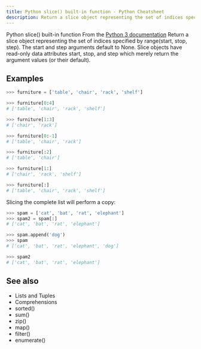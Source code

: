 ```yaml
---
title: Python slice() built-in function - Python Cheatsheet
description: Return a slice object representing the set of indices specified by range(start, stop, step). The start and step arguments default to None. Slice objects have read-only data attributes start, stop, and step which merely return the argument values (or their default).
---
```


<base-title :title="frontmatter.title" :description="frontmatter.description">
Python slice() built-in function
</base-title>

<base-disclaimer>
  <base-disclaimer-title>
    From the <a target="_blank" href="https://docs.python.org/3/library/functions.html#slice">Python 3 documentation</a>
  </base-disclaimer-title>
  <base-disclaimer-content>
   Return a slice object representing the set of indices specified by range(start, stop, step). The start and step arguments default to None. Slice objects have read-only data attributes start, stop, and step which merely return the argument values (or their default).
  </base-disclaimer-content>
</base-disclaimer>

## Examples

```python
>>> furniture = ['table', 'chair', 'rack', 'shelf']

>>> furniture[0:4]
# ['table', 'chair', 'rack', 'shelf']

>>> furniture[1:3]
# ['chair', 'rack']

>>> furniture[0:-1]
# ['table', 'chair', 'rack']

>>> furniture[:2]
# ['table', 'chair']

>>> furniture[1:]
# ['chair', 'rack', 'shelf']

>>> furniture[:]
# ['table', 'chair', 'rack', 'shelf']
```

Slicing the complete list will perform a copy:

```python
>>> spam = ['cat', 'bat', 'rat', 'elephant']
>>> spam2 = spam[:]
# ['cat', 'bat', 'rat', 'elephant']

>>> spam.append('dog')
>>> spam
# ['cat', 'bat', 'rat', 'elephant', 'dog']

>>> spam2
# ['cat', 'bat', 'rat', 'elephant']
```

## See also

- <router-link to="/cheatsheet/lists-and-tuples/">Lists and Tuples</router-link>
- <router-link to="/cheatsheet/comprehensions/">Comprehensions</router-link>
- <router-link to="/builtin/sorted/">sorted()</router-link>
- <router-link to="/builtin/sum/">sum()</router-link>
- <router-link to="/builtin/zip/">zip()</router-link>
- <router-link to="/builtin/map/">map()</router-link>
- <router-link to="/builtin/filter/">filter()</router-link>
- <router-link to="/builtin/enumerate/">enumerate()</router-link>
